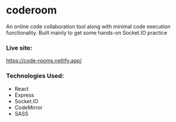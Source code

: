 # coderoom
An online code collaboration tool along with minimal code execution functionality.
Built mainly to get some hands-on Socket.IO practice

### Live site: 
https://code-rooms.netlify.app/

### Technologies Used:
  - React
  - Express
  - Socket.IO
  - CodeMirror
  - SASS

